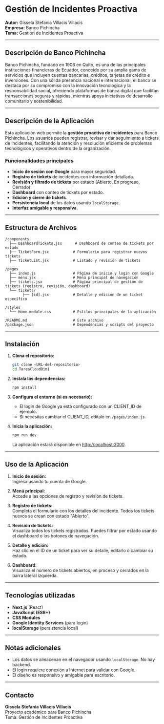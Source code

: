 # Gestión de Incidentes Proactiva  
**Autor:** Gissela Stefania Villacis Villacis  
**Empresa:** Banco Pichincha  
**Tema:** Gestión de Incidentes Proactiva

---

## Descripción de Banco Pichincha

Banco Pichincha, fundado en 1906 en Quito, es una de las principales instituciones financieras de Ecuador, conocido por su amplia gama de servicios que incluyen cuentas bancarias, créditos, tarjetas de crédito e inversiones. Con una sólida presencia nacional e internacional, el banco se destaca por su compromiso con la innovación tecnológica y la responsabilidad social, ofreciendo plataformas de banca digital que facilitan transacciones seguras y rápidas, mientras apoya iniciativas de desarrollo comunitario y sostenibilidad.

---

## Descripción de la Aplicación

Esta aplicación web permite la **gestión proactiva de incidentes** para Banco Pichincha. Los usuarios pueden registrar, revisar y dar seguimiento a tickets de incidentes, facilitando la atención y resolución eficiente de problemas tecnológicos y operativos dentro de la organización.

### Funcionalidades principales

- **Inicio de sesión con Google** para mayor seguridad.
- **Registro de tickets** de incidentes con información detallada.
- **Revisión y filtrado de tickets** por estado (Abierto, En progreso, Cerrado).
- **Dashboard** con conteo de tickets por estado.
- **Edición y cierre de tickets**.
- **Persistencia local** de los datos usando `localStorage`.
- **Interfaz amigable y responsiva**.

---

## Estructura de Archivos

```
/components
  ├── DashboardTickets.jsx      # Dashboard de conteo de tickets por estado
  ├── TicketForm.jsx           # Formulario para registrar nuevos tickets
  ├── TicketList.jsx           # Listado y revisión de tickets

/pages
  ├── index.js                 # Página de inicio y login con Google
  ├── menu.jsx                 # Menú principal de navegación
  ├── tickets.jsx              # Página principal de gestión de tickets (registro, revisión, dashboard)
  └── tickets/
        ├── [id].jsx           # Detalle y edición de un ticket específico

/styles
  └── Home.module.css          # Estilos principales de la aplicación

/README.md                     # Este archivo
/package.json                  # Dependencias y scripts del proyecto
```

---

## Instalación

1. **Clona el repositorio:**
   ```bash
   git clone <URL-del-repositorio>
   cd TareaCloudBim1
   ```

2. **Instala las dependencias:**
   ```bash
   npm install
   ```

3. **Configura el entorno (si es necesario):**
   - El login de Google ya está configurado con un CLIENT_ID de ejemplo.
   - Si necesitas cambiar el CLIENT_ID, edítalo en `/pages/index.js`.

4. **Inicia la aplicación:**
   ```bash
   npm run dev
   ```
   La aplicación estará disponible en [http://localhost:3000](http://localhost:3000).

---

## Uso de la Aplicación

1. **Inicio de sesión:**  
   Ingresa usando tu cuenta de Google.

2. **Menú principal:**  
   Accede a las opciones de registro y revisión de tickets.

3. **Registro de tickets:**  
   Completa el formulario con los detalles del incidente. Todos los tickets nuevos se crean con estado "Abierto".

4. **Revisión de tickets:**  
   Visualiza todos los tickets registrados. Puedes filtrar por estado usando el dashboard o los botones de navegación.

5. **Detalle y edición:**  
   Haz clic en el ID de un ticket para ver su detalle, editarlo o cambiar su estado.

6. **Dashboard:**  
   Visualiza el número de tickets abiertos, en proceso y cerrados en la barra lateral izquierda.

---

## Tecnologías utilizadas

- **Next.js** (React)
- **JavaScript (ES6+)**
- **CSS Modules**
- **Google Identity Services** (para login)
- **localStorage** (persistencia local)

---

## Notas adicionales

- Los datos se almacenan en el navegador usando `localStorage`. No hay backend.
- El login requiere conexión a Internet para validar con Google.
- El diseño es responsivo y amigable para escritorio.

---

## Contacto

**Gissela Stefania Villacis Villacis**  
Proyecto académico para Banco Pichincha  
Tema: Gestión de Incidentes Proactiva
